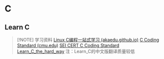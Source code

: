 # C

## Learn C

> [!NOTE] 学习资料
> [Linux C编程一站式学习 (akaedu.github.io)](https://akaedu.github.io/book/)
> [C Coding Standard (cmu.edu)](https://users.ece.cmu.edu/~eno/coding/CCodingStandard.html)
> [SEI CERT C Coding Standard ](https://wiki.sei.cmu.edu/confluence/display/c/SEI+CERT+C+Coding+Standard)
> [Learn_C_the_hard_way](https://wizardforcel.gitbooks.io/lcthw/content/preface.html)
> 注：Learn_C的中文版翻译质量较低
